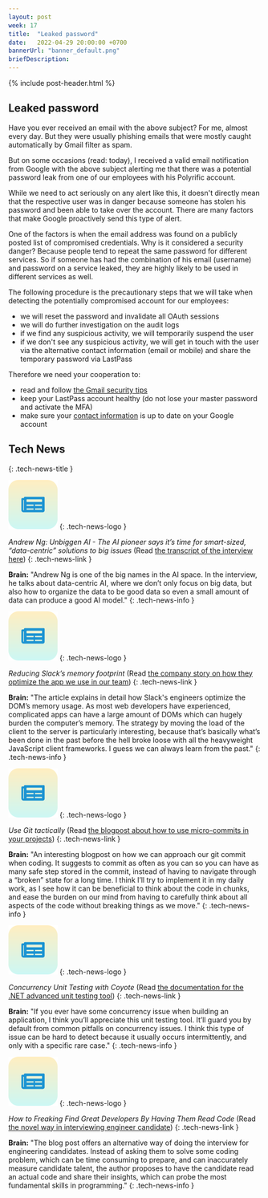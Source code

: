 ```yaml
---
layout: post
week: 17
title:  "Leaked password"
date:   2022-04-29 20:00:00 +0700
bannerUrl: "banner_default.png"
briefDescription: 
---
```


{% include post-header.html %}

## Leaked password

Have you ever received an email with the above subject? For me, almost every day. But they were usually phishing emails that were mostly caught automatically by Gmail filter as spam.

But on some occasions (read: today), I received a valid email notification from Google with the above subject alerting me that there was a potential password leak from one of our employees with his Polyrific account.

While we need to act seriously on any alert like this, it doesn't directly mean that the respective user was in danger because someone has stolen his password and been able to take over the account. There are many factors that make Google proactively send this type of alert.

One of the factors is when the email address was found on a publicly posted list of compromised credentials. Why is it considered a security danger? Because people tend to repeat the same password for different services. So if someone has had the combination of his email (username) and password on a service leaked, they are highly likely to be used in different services as well.

The following procedure is the precautionary steps that we will take when detecting the potentially compromised account for our employees:

- we will reset the password and invalidate all OAuth sessions
- we will do further investigation on the audit logs
- if we find any suspicious activity, we will temporarily suspend the user
- if we don't see any suspicious activity, we will get in touch with the user via the alternative contact information (email or mobile) and share the temporary password via LastPass

Therefore we need your cooperation to:

- read and follow [the Gmail security tips](https://support.google.com/mail/answer/7036019)
- keep your LastPass account healthy (do not lose your master password and activate the MFA)
- make sure your [contact information](https://myaccount.google.com/personal-info) is up to date on your Google account

## Tech News
{: .tech-news-title }

![memo](/assets/images/tech-news.svg)
{: .tech-news-logo }

*Andrew Ng: Unbiggen AI - The AI pioneer says it’s time for smart-sized, “data-centric” solutions to big issues* (Read [the transcript of the interview here](https://spectrum.ieee.org/andrew-ng-data-centric-ai))
{: .tech-news-link }

__Brain:__ "Andrew Ng is one of the big names in the AI space. In the interview, he talks about data-centric AI, where we don’t only focus on big data, but also how to organize the data to be good data so even a small amount of data can produce a good AI model."
{: .tech-news-info }

![memo](/assets/images/tech-news.svg)
{: .tech-news-logo }

*Reducing Slack’s memory footprint* (Read [the company story on how they optimize the app we use in our team](https://slack.engineering/reducing-slacks-memory-footprint/))
{: .tech-news-link }

__Brain:__ "The article explains in detail how Slack's engineers optimize the DOM’s memory usage. As most web developers have experienced, complicated apps can have a large amount of DOMs which can hugely burden the computer’s memory. The strategy by moving the load of the client to the server is particularly interesting, because that’s basically what’s been done in the past before the hell broke loose with all the heavyweight JavaScript client frameworks. I guess we can  always learn from the past."
{: .tech-news-info }

![memo](/assets/images/tech-news.svg)
{: .tech-news-logo }

*Use Git tactically* (Read [the blogpost about how to use micro-commits in your projects](https://stackoverflow.blog/2022/04/06/use-git-tactically/))
{: .tech-news-link }

__Brain:__ "An interesting blogpost on how we can approach our git commit when coding. It suggests to commit as often as you can so you can have as many safe step stored in the commit, instead of having to navigate through a “broken” state for a long time. I think I’ll try to implement it in my daily work, as I see how it can be beneficial to think about the code in chunks, and ease the burden on our mind from having to carefully think about all aspects of the code without breaking things as we move."
{: .tech-news-info }

![memo](/assets/images/tech-news.svg)
{: .tech-news-logo }

*Concurrency Unit Testing with Coyote* (Read [the documentation for the .NET advanced unit testing tool](https://microsoft.github.io/coyote/))
{: .tech-news-link }

__Brain:__ "If you ever have some concurrency issue when building an application, I think you’ll appreciate this unit testing tool. It’ll guard you by default from common pitfalls on concurrency issues. I think this type of issue can be hard to detect because it usually occurs intermittently, and only with a specific rare case."
{: .tech-news-info }

![memo](/assets/images/tech-news.svg)
{: .tech-news-logo }

*How to Freaking Find Great Developers By Having Them Read Code* (Read [the novel way in interviewing engineer candidate](https://freakingrectangle.com/2022/04/15/how-to-freaking-hire-great-developers/))
{: .tech-news-link }

__Brain:__ "The blog post offers an alternative way of doing the interview for engineering candidates. Instead of asking them to solve some coding problem, which can be time consuming to prepare, and can inaccurately measure candidate talent, the author proposes to have the candidate read an actual code and share their insights, which can probe the most fundamental skills in programming."
{: .tech-news-info }